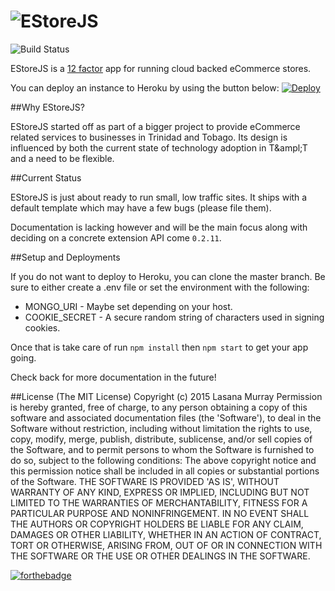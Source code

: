 
![EStoreJS](http://estorejs.quenk.com/assets/images/logo.svg)
==============================

![Build Status](https://travis-ci.org/quenktechnologies/estorejs.svg)

EStoreJS is a [12 factor](http://12factor.net) app for running cloud backed
eCommerce stores.

You can deploy an instance to Heroku by using the button below:
[![Deploy](https://www.herokucdn.com/deploy/button.png)](https://heroku.com/deploy?template=https://github.com/quenktechnologies/estorejs)

##Why EStoreJS?

EStoreJS started off as part of a bigger project to provide eCommerce related services
to businesses in Trinidad and Tobago. Its design is influenced by both the current state of technology adoption in T&ampl;T and a need to be flexible.

##Current Status

EStoreJS is just about ready to run small, low traffic sites. It ships with a
default template which may have a few bugs (please file them).

Documentation is lacking however and will be the main focus along with 
deciding on a concrete extension API come `0.2.11`.

##Setup and Deployments

If you do not want to deploy to Heroku, you can clone the master branch.
Be sure to either create a .env file or set the environment with the following:

* MONGO_URI - Maybe set depending on your host.
* COOKIE_SECRET - A secure random string of characters used in signing cookies.

Once that is take care of run `npm install` then `npm start` to get your app going.

Check back for more documentation in the future!

##License
(The MIT License)
Copyright (c) 2015 Lasana Murray
Permission is hereby granted, free of charge, to any person obtaining
a copy of this software and associated documentation files (the
'Software'), to deal in the Software without restriction, including
without limitation the rights to use, copy, modify, merge, publish,
distribute, sublicense, and/or sell copies of the Software, and to
permit persons to whom the Software is furnished to do so, subject to
the following conditions:
The above copyright notice and this permission notice shall be
included in all copies or substantial portions of the Software.
THE SOFTWARE IS PROVIDED 'AS IS', WITHOUT WARRANTY OF ANY KIND,
EXPRESS OR IMPLIED, INCLUDING BUT NOT LIMITED TO THE WARRANTIES OF
MERCHANTABILITY, FITNESS FOR A PARTICULAR PURPOSE AND NONINFRINGEMENT.
IN NO EVENT SHALL THE AUTHORS OR COPYRIGHT HOLDERS BE LIABLE FOR ANY
CLAIM, DAMAGES OR OTHER LIABILITY, WHETHER IN AN ACTION OF CONTRACT,
TORT OR OTHERWISE, ARISING FROM, OUT OF OR IN CONNECTION WITH THE
SOFTWARE OR THE USE OR OTHER DEALINGS IN THE SOFTWARE.

[![forthebadge](http://forthebadge.com/badges/built-with-love.svg)](http://forthebadge.com)

